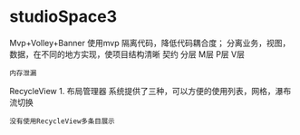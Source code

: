 # studioSpace3
Mvp+Volley+Banner
  使用mvp
		隔离代码，降低代码耦合度；
		分离业务，视图，数据，在不同的地方实现，使项目结构清晰
	契约
	分层 M层	P层 V层
  
	内存泄漏
  RecycleView
	1. 布局管理器
		系统提供了三种，可以方便的使用列表，网格，瀑布流切换
    
    没有使用RecycleView多条目展示
